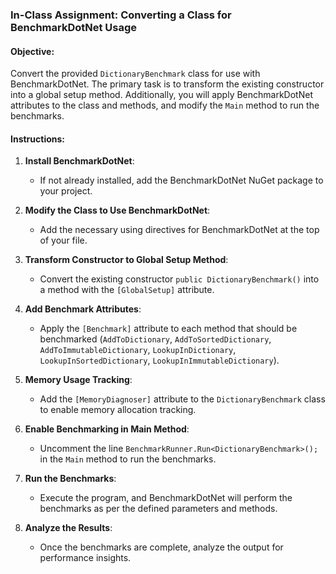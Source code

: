 ### In-Class Assignment: Converting a Class for BenchmarkDotNet Usage

#### Objective:
Convert the provided `DictionaryBenchmark` class for use with BenchmarkDotNet. The primary task is to transform the existing constructor into a global setup method. Additionally, you will apply BenchmarkDotNet attributes to the class and methods, and modify the `Main` method to run the benchmarks.

#### Instructions:
1. **Install BenchmarkDotNet**:
   - If not already installed, add the BenchmarkDotNet NuGet package to your project.

2. **Modify the Class to Use BenchmarkDotNet**:
   - Add the necessary using directives for BenchmarkDotNet at the top of your file.

3. **Transform Constructor to Global Setup Method**:
   - Convert the existing constructor `public DictionaryBenchmark()` into a method with the `[GlobalSetup]` attribute.   

4. **Add Benchmark Attributes**:
   - Apply the `[Benchmark]` attribute to each method that should be benchmarked (`AddToDictionary`, `AddToSortedDictionary`, `AddToImmutableDictionary`, `LookupInDictionary`, `LookupInSortedDictionary`, `LookupInImmutableDictionary`).

5. **Memory Usage Tracking**:
   - Add the `[MemoryDiagnoser]` attribute to the `DictionaryBenchmark` class to enable memory allocation tracking.

6. **Enable Benchmarking in Main Method**:
   - Uncomment the line `BenchmarkRunner.Run<DictionaryBenchmark>();` in the `Main` method to run the benchmarks.

7. **Run the Benchmarks**:
   - Execute the program, and BenchmarkDotNet will perform the benchmarks as per the defined parameters and methods.

8. **Analyze the Results**:
   - Once the benchmarks are complete, analyze the output for performance insights.